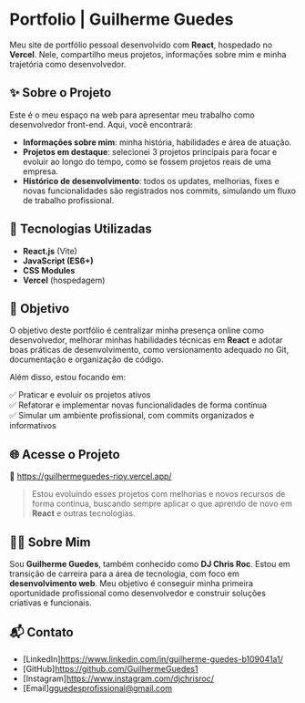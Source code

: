 # Portfolio | Guilherme Guedes 

Meu site de portfólio pessoal desenvolvido com **React**, hospedado no **Vercel**. Nele, compartilho meus projetos, informações sobre mim e minha trajetória como desenvolvedor.

## ✨ Sobre o Projeto

Este é o meu espaço na web para apresentar meu trabalho como desenvolvedor front-end. Aqui, você encontrará:

- **Informações sobre mim**: minha história, habilidades e área de atuação.
- **Projetos em destaque**: selecionei 3 projetos principais para focar e evoluir ao longo do tempo, como se fossem projetos reais de uma empresa.
- **Histórico de desenvolvimento**: todos os updates, melhorias, fixes e novas funcionalidades são registrados nos commits, simulando um fluxo de trabalho profissional.

## 🚀 Tecnologias Utilizadas

- **React.js** (Vite)
- **JavaScript (ES6+)**
- **CSS Modules** 
- **Vercel** (hospedagem)

## 🎯 Objetivo

O objetivo deste portfólio é centralizar minha presença online como desenvolvedor, melhorar minhas habilidades técnicas em **React** e adotar boas práticas de desenvolvimento, como versionamento adequado no Git, documentação e organização de código.

Além disso, estou focando em:

✅ Praticar e evoluir os projetos ativos  
✅ Refatorar e implementar novas funcionalidades de forma contínua  
✅ Simular um ambiente profissional, com commits organizados e informativos

## 🌐 Acesse o Projeto

🔗 https://guilhermeguedes-rioy.vercel.app/


> Estou evoluindo esses projetos com melhorias e novos recursos de forma contínua, buscando sempre aplicar o que aprendo de novo em **React** e outras tecnologias.

## 🧑‍💻 Sobre Mim

Sou **Guilherme Guedes**, também conhecido como **DJ Chris Roc**. Estou em transição de carreira para a área de tecnologia, com foco em **desenvolvimento web**. Meu objetivo é conseguir minha primeira oportunidade profissional como desenvolvedor e construir soluções criativas e funcionais.

## 📬 Contato

- [LinkedIn]https://www.linkedin.com/in/guilherme-guedes-b109041a1/
- [GitHub]https://github.com/GuilhermeGuedes1
- [Instagram]https://www.instagram.com/djchrisroc/
- [Email]gguedesprofissional@gmail.com
